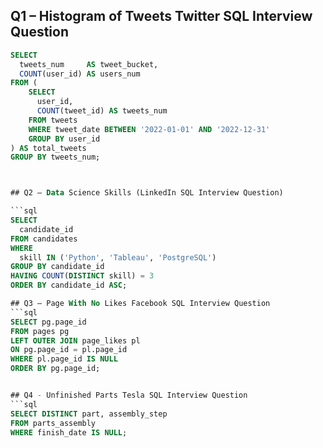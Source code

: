 ## Q1 – Histogram of Tweets Twitter SQL Interview Question
```sql
SELECT 
  tweets_num 	 AS tweet_bucket, 
  COUNT(user_id) AS users_num 
FROM (
    SELECT 
      user_id, 
      COUNT(tweet_id) AS tweets_num 
    FROM tweets 
    WHERE tweet_date BETWEEN '2022-01-01' AND '2022-12-31' 
    GROUP BY user_id
) AS total_tweets 
GROUP BY tweets_num;



## Q2 – Data Science Skills (LinkedIn SQL Interview Question)

```sql
SELECT
  candidate_id
FROM candidates
WHERE 
  skill IN ('Python', 'Tableau', 'PostgreSQL')
GROUP BY candidate_id
HAVING COUNT(DISTINCT skill) = 3
ORDER BY candidate_id ASC;

## Q3 – Page With No Likes Facebook SQL Interview Question
```sql
SELECT pg.page_id
FROM pages pg
LEFT OUTER JOIN page_likes pl 
ON pg.page_id = pl.page_id
WHERE pl.page_id IS NULL
ORDER BY pg.page_id;


## Q4 - Unfinished Parts Tesla SQL Interview Question
```sql
SELECT DISTINCT part, assembly_step
FROM parts_assembly
WHERE finish_date IS NULL;
